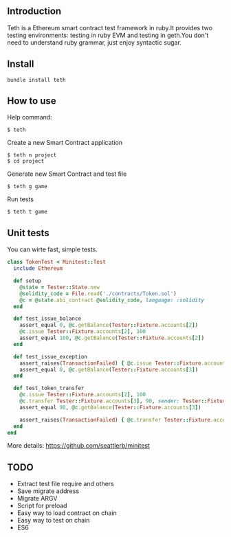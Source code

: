 ## Introduction
Teth is a Ethereum smart contract test framework in ruby.It provides two testing environments: testing in ruby EVM and testing in geth.You don't need to understand ruby grammar, just enjoy syntactic sugar.

## Install
```shell
bundle install teth
```

## How to use

Help command:
```
$ teth
```
Create a new Smart Contract application
```
$ teth n project
$ cd project
```
Generate new Smart Contract and test file
```
$ teth g game
```
Run tests
```
$ teth t game
```

## Unit tests
You can wirte fast, simple tests.
```ruby
class TokenTest < Minitest::Test
  include Ethereum

  def setup
    @state = Tester::State.new
    @solidity_code = File.read('./contracts/Token.sol')
    @c = @state.abi_contract @solidity_code, language: :solidity
  end

  def test_issue_balance
    assert_equal 0, @c.getBalance(Tester::Fixture.accounts[2])
    @c.issue Tester::Fixture.accounts[2], 100
    assert_equal 100, @c.getBalance(Tester::Fixture.accounts[2])
  end

  def test_issue_exception
    assert_raises(TransactionFailed) { @c.issue Tester::Fixture.accounts[3], 100, sender: Tester::Fixture.keys[4] }
    assert_equal 0, @c.getBalance(Tester::Fixture.accounts[3])
  end

  def test_token_transfer
    @c.issue Tester::Fixture.accounts[2], 100
    @c.transfer Tester::Fixture.accounts[3], 90, sender: Tester::Fixture.keys[2]
    assert_equal 90, @c.getBalance(Tester::Fixture.accounts[3])

    assert_raises(TransactionFailed) { @c.transfer Tester::Fixture.accounts[3], 90, sender: Tester::Fixture.keys[2] }
  end
end

```
More details:
https://github.com/seattlerb/minitest

## TODO
- Extract test file require and others
- Save migrate address
- Migrate ARGV
- Script for preload
- Easy way to load contract on chain
- Easy way to test on chain
- ES6
